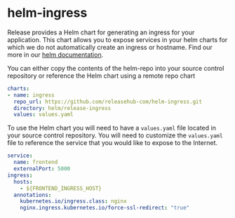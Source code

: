 # helm-ingress

Release provides a Helm chart for generating an ingress for your application. This chart allows you to expose services in your helm charts for which we do not automatically create an ingress or hostname. Find our more in our [helm documentation](https://docs.releasehub.com/reference-guide/helm).

You can either copy the contents of the helm-repo into your source control repository or reference the Helm chart using a remote repo chart

```yaml
charts:
- name: ingress
  repo_url: https://github.com/releasehub-com/helm-ingress.git
  directory: helm/release-ingress
  values: values.yaml
```

To use the Helm chart you will need to have a `values.yaml` file located in your source control repository. You will need to customize the `values.yaml` file to reference the service that you would like to expose to the Internet.

```yaml
service:
  name: frontend
  externalPort: 5000
ingress:
  hosts:
    - ${FRONTEND_INGRESS_HOST}
  annotations:
    kubernetes.io/ingress.class: nginx
    nginx.ingress.kubernetes.io/force-ssl-redirect: "true"
```
